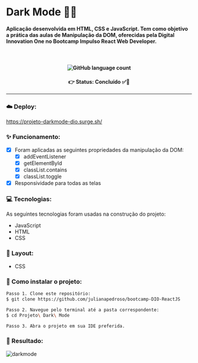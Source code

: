 # Dark Mode 🧛🦇

<h4 align='left'>Aplicação desenvolvida em HTML, CSS e JavaScript. Tem como objetivo a prática das aulas de Manipulação da DOM, oferecidas pela Digital Innovation One no Bootcamp Impulso React Web Developer.</h4>
<br/>

<h4 align="center">
  <img alt="GitHub language count" src="https://img.shields.io/github/languages/count/julianapedroso/bootcamp-DIO-ReactJS">
</h4>

<h4 align='center'>
👉 Status: Concluído ✅👏
</h4>
<hr />

### ☁️ Deploy:
https://projeto-darkmode-dio.surge.sh/

### ✨ Funcionamento:
- [x] Foram aplicadas as seguintes propriedades da manipulação da DOM:
  - [x] addEventListener
  - [x] getElementById
  - [x] classList.contains
  - [x] classList.toggle
- [x] Responsividade para todas as telas

### 💻 Tecnologias:
As seguintes tecnologias foram usadas na construção do projeto:
- JavaScript
- HTML
- CSS

### 🎨 Layout:
- CSS

### 📂 Como instalar o projeto:

```bash
Passo 1. Clone este repositório:
$ git clone https://github.com/julianapedroso/bootcamp-DIO-ReactJS

Passo 2. Navegue pelo terminal até a pasta correspondente:
$ cd Projeto\ Dark\ Mode

Passo 3. Abra o projeto em sua IDE preferida.
```
### 🎉 Resultado:

![darkmode](https://user-images.githubusercontent.com/68782453/138576293-b942e369-0a8e-4bd9-a3d5-55b70e1c0bf8.gif)




